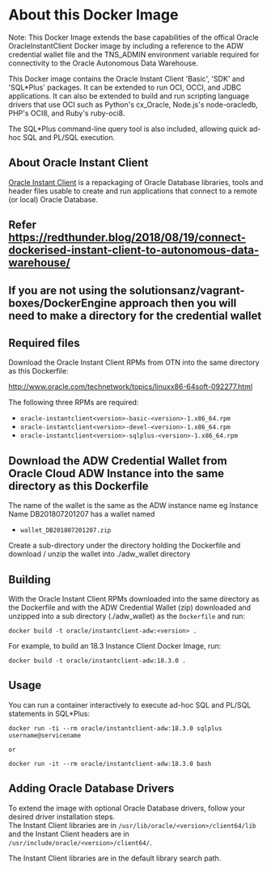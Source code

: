 # About this Docker Image

Note: This Docker Image extends the base capabilities of the offical Oracle OracleInstantClient Docker image by including a reference to the ADW credential wallet file and the TNS_ADMIN environment variable required for connectivity to the Oracle Autonomous Data Warehouse.

This Docker image contains the Oracle Instant Client 'Basic', 'SDK' and 'SQL*Plus' packages.  It can be extended to run OCI, OCCI, and JDBC applications.  It can also be extended to build and run scripting language drivers that use OCI such as Python's cx_Oracle, Node.js's node-oracledb, PHP's OCI8, and Ruby's ruby-oci8.  

The SQL*Plus command-line query tool is also included, allowing quick ad-hoc SQL and PL/SQL execution.

## About Oracle Instant Client

[Oracle Instant Client](http://www.oracle.com/technetwork/database/features/instant-client/) is a repackaging of Oracle Database libraries, tools and header files usable to create and run applications that connect to a remote (or local) Oracle Database.

## Refer https://redthunder.blog/2018/08/19/connect-dockerised-instant-client-to-autonomous-data-warehouse/
## If you are not using the solutionsanz/vagrant-boxes/DockerEngine approach then you will need to make a directory for the credential wallet

## Required files

Download the Oracle Instant Client RPMs from OTN into the same directory as this Dockerfile:

http://www.oracle.com/technetwork/topics/linuxx86-64soft-092277.html

The following three RPMs are required:

- `oracle-instantclient<version>-basic-<version>-1.x86_64.rpm`
- `oracle-instantclient<version>-devel-<version>-1.x86_64.rpm`
- `oracle-instantclient<version>-sqlplus-<version>-1.x86_64.rpm`

## Download the ADW Credential Wallet from Oracle Cloud ADW Instance into the same directory as this Dockerfile

The name of the wallet is the same as the ADW instance name eg Instance Name DB201807201207 has a wallet named 
- `wallet_DB201807201207.zip`

Create a sub-directory under the directory holding the Dockerfile and download / unzip the wallet into ./adw_wallet directory

## Building

With the Oracle Instant Client RPMs downloaded into the same directory as the Dockerfile and with the ADW Credential Wallet (zip) downloaded and unzipped into a sub directory (./adw_wallet) as the `Dockerfile` and run:

```
docker build -t oracle/instantclient-adw:<version> .
```

For example, to build an 18.3 Instance Client Docker Image, run:

```
docker build -t oracle/instantclient-adw:18.3.0 .
```


## Usage

You can run a container interactively to execute ad-hoc SQL and PL/SQL statements in SQL*Plus:

```
docker run -ti --rm oracle/instantclient-adw:18.3.0 sqlplus username@servicename

or

docker run -it --rm oracle/instantclient-adw:18.3.0 bash

```

## Adding Oracle Database Drivers

To extend the image with optional Oracle Database drivers, follow your desired driver installation steps.  
The Instant Client libraries are in `/usr/lib/oracle/<version>/client64/lib` and 
the Instant Client headers are in `/usr/include/oracle/<version>/client64/`.

The Instant Client libraries are in the default library search path.
